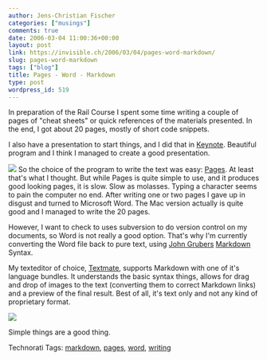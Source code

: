 ```yaml
---
author: Jens-Christian Fischer
categories: ["musings"]
comments: true
date: 2006-03-04 11:00:36+00:00
layout: post
link: https://invisible.ch/2006/03/04/pages-word-markdown/
slug: pages-word-markdown
tags: ["blog"]
title: Pages - Word - Markdown
type: post
wordpress_id: 519
---
```


In preparation of the Rail Course I spent some time writing a couple of pages of "cheat sheets" or quick references of the materials presented. In the end, I got about 20 pages, mostly of short code snippets.

I also have a presentation to start things, and I did that in [Keynote][1]. Beautiful program and I think I managed to create a good presentation.

![](https://static.flickr.com/43/107547591_97f6ed0f7c.jpg?v=0) So the choice of the program to write the text was easy: [Pages][2]. At least that's what I thought. But while Pages is quite simple to use, and it produces good looking pages, it is slow. Slow as molasses. Typing a character seems to pain the computer no end. After writing one or two pages I gave up in disgust and turned to Microsoft Word. The Mac version actually is quite good and I managed to write the 20 pages. 

However, I want to check to uses subversion to do version control on my documents, so Word is not really a good option. That's why I'm currently converting the Word file back to pure text, using [John Grubers][3] [Markdown][4] Syntax. 

My texteditor of choice, [Textmate][5], supports Markdown with one of it's language bundles. It understands the basic syntax things, allows for drag and drop of images to the text (converting them to correct Markdown links) and a preview of the final result. Best of all, it's text only and not any kind of proprietary format. 

[![](https://static.flickr.com/42/107550128_4ceeb79d45_m.jpg)](https://www.flickr.com/photos/jcfischer/107550128/)

Simple things are a good thing.


[1]: https://www.apple.com/iwork/keynote/
[2]: https://www.apple.com/iwork/pages/
[3]: https://daringfireball.net/
[4]: https://daringfireball.net/projects/markdown/
[5]: https://www.macromates.com



Technorati Tags: [markdown](https://www.technorati.com/tag/markdown), [pages](https://www.technorati.com/tag/pages), [word](https://www.technorati.com/tag/word), [writing](https://www.technorati.com/tag/writing)
